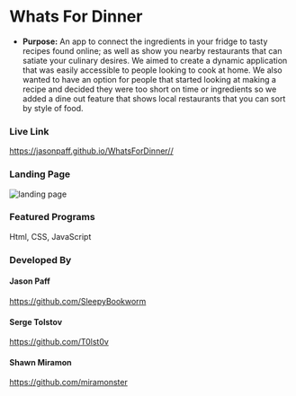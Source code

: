 # Whats For Dinner

- **Purpose:** An app to connect the ingredients in your fridge to tasty recipes found online; as well as show you
  nearby restaurants that can satiate your culinary desires. We aimed to create a dynamic application that was easily accessible to people looking to cook at home. We also wanted to have an option for people that started looking at making a recipe and decided they were too short on time or ingredients so we added a dine out feature that shows local restaurants that you can sort by style of food.

### Live Link

<https://jasonpaff.github.io/WhatsForDinner//>

### Landing Page

![landing page](/images/whatsForDinner.gif)

### Featured Programs

Html, CSS, JavaScript

### Developed By

#### Jason Paff

<https://github.com/SleepyBookworm>

#### Serge Tolstov

<https://github.com/T0lst0v>

#### Shawn Miramon

<https://github.com/miramonster>
